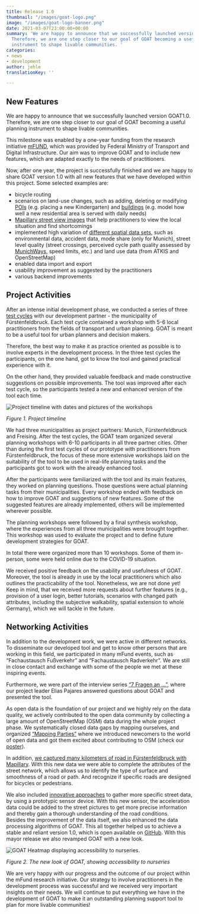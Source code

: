 ```yaml
---
title: Release 1.0
thumbnail: "/images/goat-logo.png"
image: "/images/goat-logo-banner.png"
date: 2021-03-07T23:00:00+00:00
summary: 'We are happy to announce that we successfully launched version GOAT1.0.
  Therefore, we are one step closer to our goal of GOAT becoming a useful planning
  instrument to shape livable communities. '
categories:
- news
- development
author: jehle
translationKey: ''

---
```

## New Features

We are happy to announce that we successfully launched version GOAT1.0. Therefore, we are one step closer to our goal of GOAT becoming a useful planning instrument to shape livable communities.

This milestone was enabled by a one-year funding from the research initiative [mFUND](https://www.bmvi.de/SharedDocs/DE/Artikel/DG/mfund-projekte/GOAT.html), which was provided by Federal Ministry of Transport and Digital Infrastructure. Our aim was to improve GOAT and to include new features, which are adapted exactly to the needs of practitioners.

Now, after one year, the project is successfully finished and we are happy to share GOAT version 1.0 with all new features that we have developed within this project. Some selected examples are:

* bicycle routing
* scenarios on land-use changes, such as adding, deleting or modifying [POIs](../../tutorials/scenario-location/) (e.g. placing a new Kindergarten) and [buildings](../../tutorials/scenario-buildings/) (e.g. model how well a new residential area is served with daily needs)
* [Mapillary street view images](https://vimeo.com/411741106) that help practitioners to view the local situation and find shortcomings
* implemented high variation of [different spatial data sets](https://vimeo.com/422451126), such as environmental data, accident data, mode share (only for Munich), street level quality (street crossings, perceived cycle path quality assessed by [MunichWays](https://www.munichways.com/), speed limits, etc.) and land use data (from ATKIS and OpenStreetMap)
* enabled data import and export
* usability improvement as suggested by the practitioners
* various backend improvements

## Project Activities

After an intense initial development phase, we conducted a series of three [test cycles](https://www.open-accessibility.org/testcycles/) with our development partner - the municipality of Fürstenfeldbruck. Each test cycle contained a workshop with 5-6 local practitioners from the fields of transport and urban planning. GOAT is meant to be a useful tool for urban planners and decision makers.

Therefore, the best way to make it as practice oriented as possible is to involve experts in the development process. In the three test cycles the participants, on the one hand, got to know the tool and gained practical experience with it.

On the other hand, they provided valuable feedback and made constructive suggestions on possible improvements. The tool was improved after each test cycle, so the participants tested a new and enhanced version of the tool each time.

![Project timeline with dates and pictures of the workshops](/images/timeline.png "Timeline")

_Figure 1. Project timeline_

We had three municipalities as project partners: Munich, Fürstenfeldbruck and Freising. After the test cycles, the GOAT team organized several planning workshops with 6-10 participants in all three partner cities. Other than during the first test cycles of our prototype with practitioners from Fürstenfeldbruck, the focus of these more extensive workshops laid on the suitability of the tool to be used in real-life planning tasks and the participants got to work with the already enhanced tool.

After the participants were familiarized with the tool and its main features, they worked on planning questions. Those questions were actual planning tasks from their municipalities. Every workshop ended with feedback on how to improve GOAT and suggestions of new features. Some of the suggested features are already implemented, others will be implemented wherever possible.

The planning workshops were followed by a final synthesis workshop, where the experiences from all three municipalities were brought together. This workshop was used to evaluate the project and to define future development strategies for GOAT.

In total there were organized more than 10 workshops. Some of them in-person, some were held online due to the COVID-19 situation.

We received positive feedback on the usability and usefulness of GOAT. Moreover, the tool is already in use by the local practitioners which also outlines the practicability of the tool. Nonetheless, we are not done yet! Keep in mind, that we received more requests about further features (e.g., provision of a user login, better tutorials, scenarios with changed path attributes, including the subjective walkability, spatial extension to whole Germany), which we will tackle in the future.

## Networking Activities

In addition to the development work, we were active in different networks. To disseminate our developed tool and get to know other persons that are working in this field, we participated in many mFund events, such as “Fachaustausch Fußverkehr” and “Fachaustausch Radverkehr”. We are still in close contact and exchange with some of the people we met at these inspiring events.

Furthermore, we were part of the interview series [“7 Fragen an …”](https://www.wik.org/fileadmin/mFUND_VF/mFUND_WIK_7_Fragen_an_GOAT.pdf), where our project leader Elias Pajares answered questions about GOAT and presented the tool.

As open data is the foundation of our project and we highly rely on the data quality, we actively contributed to the open data community by collecting a large amount of OpenStreetMap (OSM) data during the whole project phase. We systematically closed data gaps by mapping ourselves, and organized [“Mapping Parties”](https://www.open-accessibility.org/mapping-parties/) where we introduced newcomers to the world of open data and got them excited about contributing to OSM (check our [poster](https://wiki.openstreetmap.org/wiki/File:GOAT_Poster_StoM.pdf)).

In addition, [we captured many kilometers of road in Fürstenfeldbruck with Mapillary](https://www.open-accessibility.org/mapillary/). With this new data we were able to complete the attributes of the street network, which allows us to identify the type of surface and smoothness of a road or path. And recognize if specific roads are designed for bicycles or pedestrians.

We also included [innovative approaches](../2020-11-15-sensor-freiberg) to gather more specific street data, by using a prototypic sensor device. With this new sensor, the acceleration data could be added to the street pictures to get more precise information and thereby gain a thorough understanding of the road conditions.  
Besides the improvement of the data itself, we also enhanced the data processing algorithms of GOAT. This all together helped us to achieve a stable and reliant version 1.0, which is open available on [GitHub](https://github.com/goat-community/goat). With this mayor release we also revamped GOAT with a new look.

![GOAT Heatmap displaying accessibility to nurseries.](/images/screenshot.PNG "GOAT's new look")

_Figure 2. The new look of GOAT, showing accessibility to nurseries_

We are very happy with our progress and the outcome of our project within the mFund research initiative. Our strategy to involve practitioners in the development process was successful and we received very important insights on their needs. We will continue to put everything we have in the development of GOAT to make it an outstanding planning support tool to plan for more livable communities!